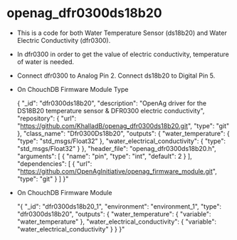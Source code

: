 # openag_dfr0300ds18b20
- This is a code for both Water Temperature Sensor (ds18b20) and Water Electric Conductivity (dfr0300).
- In dfr0300 in order to get the value of electric conductivity, temperature of water is needed.
- Connect dfr0300 to Analog Pin 2. Connect ds18b20 to Digital Pin 5.
- On ChouchDB Firmware Module Type




    {
    "_id": "dfr0300ds18b20",
    "description": "OpenAg driver for the DS18B20 temperature sensor & DFR0300 electric conductivity",
    "repository": {
       "url": "https://github.com/KhalladB/openag_dfr0300ds18b20.git",
       "type": "git"
   },
   "class_name": "Dfr0300Ds18b20",
   "outputs": {
       "water_temperature": {
           "type": "std_msgs/Float32"
       },
       "water_electrical_conductivity": {
           "type": "std_msgs/Float32"
       }
   },
   "header_file": "openag_dfr0300ds18b20.h",
   "arguments": [
       {
           "name": "pin",
           "type": "int",
           "default": 2
       }
   ],
   "dependencies": [
       {
           "url": "https://github.com/OpenAgInitiative/openag_firmware_module.git",
           "type": "git"
       }
   ]
}"
- On ChouchDB Firmware Module

    "{
   "_id": "dfr0300ds18b20_1",
   "environment": "environment_1",
   "type": "dfr0300ds18b20",
   "outputs": {
       "water_temperature": {
           "variable": "water_temperature"
       },
       "water_electrical_conductivity": {
           "variable": "water_electrical_conductivity"
       }
    }
  }"
